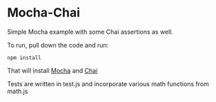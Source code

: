 # Mocha-Chai

Simple Mocha example with some Chai assertions as well.

To run, pull down the code and run:

```npm install```

That will install [Mocha](http://www.mochajs.com) and [Chai](http://www.chaijs.com)

Tests are written in test.js and incorporate various math functions from math.js
